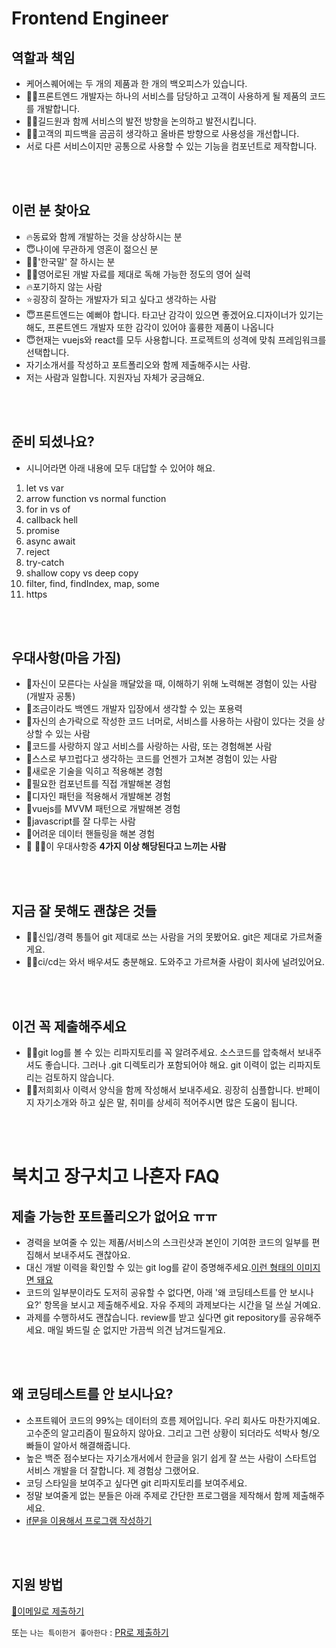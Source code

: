 # Frontend Engineer

## 역할과 책임

* 케어스퀘어에는 두 개의 제품과 한 개의 백오피스가 있습니다.
* 👨‍🏫프론트엔드 개발자는 하나의 서비스를 담당하고 고객이 사용하게 될 제품의 코드를 개발합니다.
* 👨‍🏫길드원과 함께 서비스의 발전 방향을 논의하고 발전시킵니다.
* 👨‍🏫고객의 피드백을 곰곰히 생각하고 올바른 방향으로 사용성을 개선합니다.
* 서로 다른 서비스이지만 공통으로 사용할 수 있는 기능을 컴포넌트로 제작합니다.

<br /><br />

## 이런 분 찾아요 

* 🔥동료와 함께 개발하는 것을 상상하시는 분
* 😇나이에 무관하게 영혼이 젊으신 분
* 🙆‍♂️'한국말' 잘 하시는 분
* 🙆‍♂️영어로된 개발 자료를 제대로 독해 가능한 정도의 영어 실력
* 🔥포기하지 않는 사람
* ⭐굉장히 잘하는 개발자가 되고 싶다고 생각하는 사람
* 😇프론트엔드는 예뻐야 합니다. 타고난 감각이 있으면 좋겠어요.디자이너가 있기는 해도, 프론트엔드 개발자 또한 감각이 있어야 훌륭한 제품이 나옵니다
* 😇현재는 vuejs와 react를 모두 사용합니다. 프로젝트의 성격에 맞춰 프레임워크를 선택합니다.
* 자기소개서를 작성하고 포트폴리오와 함께 제출해주시는 사람.
* 저는 사람과 일합니다. 지원자님 자체가 궁금해요.

<br /><br />

## 준비 되셨나요?

* 시니어라면 아래 내용에 모두 대답할 수 있어야 해요.
1. let vs var
2. arrow function vs normal function
3. for in vs of
4. callback hell
5. promise
6. async await
7. reject
8. try-catch
9. shallow copy vs deep copy
10. filter, find, findIndex, map, some
11. https

<br /><br />

## 우대사항(마음 가짐)

* 🥰자신이 모른다는 사실을 깨달았을 때, 이해하기 위해 노력해본 경험이 있는 사람(개발자 공통)
* 🥰조금이라도 백엔드 개발자 입장에서 생각할 수 있는 포용력
* 🥰자신의 손가락으로 작성한 코드 너머로, 서비스를 사용하는 사람이 있다는 것을 상상할 수 있는 사람
* 🥰코드를 사랑하지 않고 서비스를 사랑하는 사람, 또는 경험해본 사람
* 👻스스로 부끄럽다고 생각하는 코드를 언젠가 고쳐본 경험이 있는 사람
* 🧙새로운 기술을 익히고 적용해본 경험
* 🧙필요한 컴포넌트를 직접 개발해본 경험
* 🧙디자인 패턴을 적용해서 개발해본 경험
* 🧙vuejs를 MVVM 패턴으로 개발해본 경험
* 🧙javascript를 잘 다루는 사람
* 🧙어려운 데이터 핸들링을 해본 경험
* 🙋 🙋‍♂️이 우대사항중 <b>4가지 이상 해당된다고 느끼는 사람</b>

<br /><br />

## 지금 잘 못해도 괜찮은 것들 

* 👨‍💻신입/경력 통틀어 git 제대로 쓰는 사람을 거의 못봤어요. git은 제대로 가르쳐줄게요.
* 👨‍💻ci/cd는 와서 배우셔도 충분해요. 도와주고 가르쳐줄 사람이 회사에 널려있어요.


<br /><br />

## 이건 꼭 제출해주세요
* 🧚‍♀️git log를 볼 수 있는 리파지토리를 꼭 알려주세요. 소스코드를 압축해서 보내주셔도 좋습니다. 그러나 .git 디렉토리가 포함되어야 해요. git 이력이 없는 리파지토리는 검토하지 않습니다.
* 🧚‍♀️저희회사 이력서 양식을 함께 작성해서 보내주세요. 굉장히 심플합니다. 반페이지 자기소개와 하고 싶은 말, 취미를 상세히 적어주시면 많은 도움이 됩니다.


<br /><br />


# 북치고 장구치고 나혼자 FAQ


## 제출 가능한 포트폴리오가 없어요 ㅠㅠ
* 경력을 보여줄 수 있는 제품/서비스의 스크린샷과 본인이 기여한 코드의 일부를 편집해서 보내주셔도 괜찮아요.
* 대신 개발 이력을 확인할 수 있는 git log를 같이 증명해주세요.[이런 형태의 이미지면 돼요](https://stackoverflow.com/questions/1057564/pretty-git-branch-graphs)
* 코드의 일부분이라도 도저히 공유할 수 없다면, 아래 '왜 코딩테스트를 안 보시나요?' 항목을 보시고 제출해주세요. 자유 주제의 과제보다는 시간을 덜 쓰실 거예요.
* 과제를 수행하셔도 괜찮습니다. review를 받고 싶다면 git repository를 공유해주세요. 매일 봐드릴 순 없지만 가끔씩 의견 남겨드릴게요.

<br /><br />


## 왜 코딩테스트를 안 보시나요?
* 소프트웨어 코드의 99%는 데이터의 흐름 제어입니다. 우리 회사도 마찬가지예요. 고수준의 알고리즘이 필요하지 않아요. 그리고 그런 상황이 되더라도 석박사 형/오빠들이 알아서 해결해줍니다.
* 높은 백준 점수보다는 자기소개서에서 한글을 읽기 쉽게 잘 쓰는 사람이 스타트업 서비스 개발을 더 잘합니다. 제 경험상 그랬어요.
* 코딩 스타일을 보여주고 싶다면 git 리파지토리를 보여주세요.
* 정말 보여줄게 없는 분들은 아래 주제로 간단한 프로그램을 제작해서 함께 제출해주세요.
* [if문을 이용해서 프로그램 작성하기](https://s3.ap-northeast-2.amazonaws.com/caresquare.kr-home/etc/newbie-hw.pdf)


<br /><br />
## 지원 방법
[📧이메일로 제출하기](../apply/junior.md)

또는 `나는 특이한거 좋아한다` : [PR로 제출하기](../apply/senior.md)


